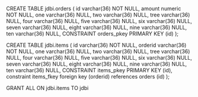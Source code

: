 CREATE TABLE jdbi.orders (
	id varchar(36) NOT NULL,
	amount numeric NOT NULL,
	one varchar(36)  NULL,
	two varchar(36)  NULL,
	tree varchar(36)  NULL,
	four varchar(36)  NULL,
	five varchar(36)  NULL,
	six varchar(36)  NULL,
	seven varchar(36)  NULL,
	eight varchar(36)  NULL,
	nine varchar(36)  NULL,
	ten varchar(36)  NULL,
	CONSTRAINT orders_pkey PRIMARY KEY (id)
);



CREATE TABLE jdbi.items (
	id varchar(36) NOT NULL,
	orderid varchar(36) NOT NULL,
	one varchar(36)  NULL,
	two varchar(36)  NULL,
	tree varchar(36)  NULL,
	four varchar(36)  NULL,
	five varchar(36)  NULL,
	six varchar(36)  NULL,
	seven varchar(36)  NULL,
	eight varchar(36)  NULL,
	nine varchar(36)  NULL,
	ten varchar(36)  NULL,
	CONSTRAINT items_pkey PRIMARY KEY (id),
	constraint items_fkey foreign key (orderid) references orders (id)
);

GRANT ALL ON jdbi.items TO jdbi
